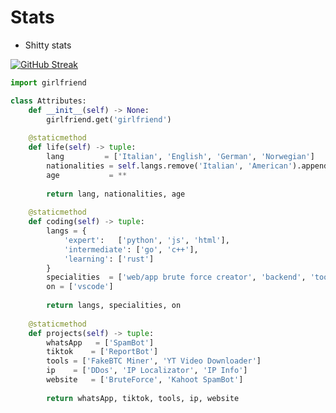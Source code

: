 # Stats

- Shitty stats


[![GitHub Streak](https://github-readme-streak-stats.herokuapp.com/?user=Mr-Zanzibar&theme=radical)](https://git.io/streak-stats)



```python
import girlfriend

class Attributes:
	def __init__(self) -> None:
		girlfriend.get('girlfriend')
	
	@staticmethod
	def life(self) -> tuple:
		lang         = ['Italian', 'English', 'German', 'Norwegian']
		nationalities = self.langs.remove('Italian', 'American').append('Canadian')
		age           = **
		
		return lang, nationalities, age
	
	@staticmethod
	def coding(self) -> tuple:
		langs = {
			'expert':   ['python', 'js', 'html'],
			'intermediate': ['go', 'c++'],
			'learning': ['rust']
		}
		specialities  = ['web/app brute force creator', 'backend', 'tools in general']
		on = ['vscode']
		
		return langs, specialities, on
	
	@staticmethod
	def projects(self) -> tuple:
		whatsApp   = ['SpamBot']
		tiktok    = ['ReportBot']
		tools = ['FakeBTC Miner', 'YT Video Downloader']
		ip    = ['DDos', 'IP Localizator', 'IP Info']
		website   = ['BruteForce', 'Kahoot SpamBot']
		
		return whatsApp, tiktok, tools, ip, website
```



